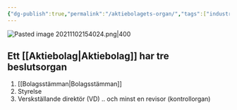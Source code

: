 ```yaml
---
{"dg-publish":true,"permalink":"/aktiebolagets-organ/","tags":["industriellekonomi"]}
---
```


![Pasted image 20211102154024.png|400](/img/user/images/Pasted%20image%2020211102154024.png)

## Ett [[Aktiebolag\|Aktiebolag]] har tre beslutsorgan
1. [[Bolagsstämman\|Bolagsstämman]]
2. Styrelse
3. Verskställande direktör (VD)
.. och minst en revisor (kontrollorgan) 